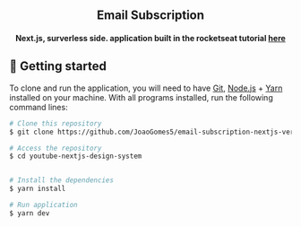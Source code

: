 <br>
<div align="center">
  <h2> Email Subscription </h2>

  <h4 align="center">
     Next.js, surverless side. application built in the rocketseat tutorial
      <a href="https://www.youtube.com/watch?v=Cz55Jmhfw84">here</a>
  </h4>
</div>



## 🚀 Getting started

To clone and run the application, you will need to have [Git](https://git-scm.com), [Node.js](https://nodejs.org) + [Yarn](https://yarnpkg.com) installed on your machine. With all programs installed, run the following command lines:


```bash
# Clone this repository
$ git clone https://github.com/JoaoGomes5/email-subscription-nextjs-vercel

# Access the repository
$ cd youtube-nextjs-design-system


# Install the dependencies
$ yarn install

# Run application
$ yarn dev
```


